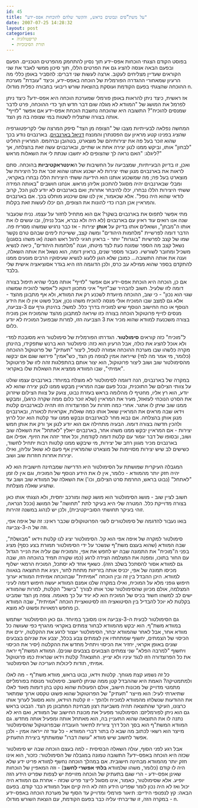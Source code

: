 ```yaml
---
id: 45
title: "על משת”פים ונבוטים בראש, והקשר שלהם להוכחות אפס-ידע"
date: 2007-07-25 14:28:32
layout: post
categories: 
  - קריפטולוגיה
  - תורת הסיבוכיות
---
```

בפוסט הקודם הצגתי הוכחות אפס-ידע תוך נסיון להתחמק מהפרטים הטכניים. הפעם ובפעם הבאה אנסה להציג גם את הפרטים הללו, תוך סיכון ממשי לאבד את שני הקוראים שעדיין מצליחים לעקוב. ארצה לעשות שני דברים: להסביר באופן כללי מה הרעיון שמאחורי ההגדרה הפורמלית של הוכחה באפס-ידע, וכיצד "עובדת" מערכת ההוכחה שהצגתי בפעם הקודמת ועוסקת בהוצאת שורש ריבועי בחבורה כפלית מודולו n.

אז ראשית, כיצד ניתן להראות באופן פורמלי שמערכת הוכחה היא אפס-ידע? כיצד ניתן לפרמל את המושג של "המוודא לא מגלה שום דבר חדש תוך כדי ההוכחה, פרט לדבר שמנסים להוכיח"? התשובה היא שהוכחה נחשבת הוכחת אפס-ידע אם אפשר "לזייף" אותה בצורה שתצליח לשטות במי שצופה בה מן הצד.

המחשה נפלאה לבעייתיות מצבו של "הצופה מן הצד" סיפק המרצה שלי לקריפטוגרפיה שהציג בפנינו קטע מראיון עם הפסנתרן והמנצח <a href="http://he.wikipedia.org/wiki/%D7%93%D7%A0%D7%99%D7%90%D7%9C_%D7%91%D7%90%D7%A8%D7%A0%D7%91%D7%95%D7%99%D7%9D">דניאל בארנבוים</a>. בארנבוים נודע בכך שהוא זוכר בעל פה את יצירותיהם של מוצארט, בטהובן וברהמס. המראיין החליט "לבחון" אותו, וביקש ממנו לנגן יצירה אחת או שתיים, ובארנבוים עשה זאת בהצלחה, אך ליגלג: "האם נראה לך שהצופים לא יחשבו שנתת לי את השאלות מראש?"

ואכן, זו בדיוק הבעייתיות, שמצביעה על החשיבות של ה<strong>אינטראקטיביות</strong> בהוכחה. סתם לראות את בארנבוים מנגן שתי יצירות לא ישכנע אותנו שהוא זוכר את כל היצירות של מוצארט בעל פה; מה שמשכנע אותנו הוא הידיעה ששתי היצירות הללו נבחרו באקראי, ומבלי שבארנבוים יהיה מסוגל להתכונן אליהן מראש. אנחנו חושבים "באותה המידה ששתי היצירות הללו נבחרו, יכלו להיבחר אחרות; ואם בארנבוים לא יודע לנגן הכל, קרוב לודאי שהוא היה נופל". אלא שכאמור, אין לנו שום שיכנוע מוחלט בכך. אם בארנבוים והמראיין אכן חברו כדי להונות את הצופים, הם יכלו לעשות זאת בקלות.

מתי אפשר לתפוס את בארנבוים בשקר? אם הוא מתחיל לחזור על עצמו. נניח שכעבור שנה אנו רואים עוד ראיון עם בארנבוים (לא היה ולא נברא, אבל נניח), ובו עושים לו את אותו ה"מבחן", ושואלים אותו בדיוק על <strong>אותן</strong> יצירות - אז כבר נרגיש שמשהו מסריח פה. הדבר דומה לפרשיית "מלחמות היהודים" ומשה קצב, ששייכת לימים שבהם טרם נקשר שמו של קצב לפרשיות "בוגרות" יותר - בראיון חגיגי לרגל ראש השנה (או משהו בסגנון) נשאל קצב מה הספר שמונח כעת לצד מיטתו, וענה "מלחמות היהודים", כיאה לנשיא משכיל ומחובר לשורשיו. כעבור מספר שנים, בראיון דומה, הוא נשאל את אותה השאלה, וענה את אותה התשובה... כמובן שלא הוגן ללעוג לנשיא שעיסוקיו הרבים מונעים ממנו להתקדם בספר שהוא ממילא עב כרס, ולכן הדוגמה הזו היא בגדר אסוציאציה אישית שלי בלבד.

אם כן, הוכחה היא הוכחת אפס-ידע אם אפשר "לזייף" אותה מבלי שהיא תיפול בצורה דומה לזו שלעיל. חשוב להבהיר שב"זיוף" איני מתכוון דווקא ל"אפשר להוכיח שמשהו שגוי הוא נכון" - כי שוב, ההוכחה מיועדת לשכנע רק את המוודא, ולא אף מתבונן מהצד - אלא גם למצב שבו המוכיח אולי מנסה להוכיח משהו נכון, אבל פשוט אין לו את הידע הנוסף או כוח החישוב הנוסף שיש למוכיח בדרך כלל. למשל: בהינתן גרף עם 3-צביעה, מנסים לזייף פרוטוקול הוכחה בצורה כזו שיראה למתבונן מהצד שהמוכיח אכן מוכיח בצורה משכנעת למוודא שהוא מכיר את 3 הצביעה הזו, למרות שבפועל המוכיח לא יודע כלום.

ל"מוכיח" כזה קוראים <strong>סימולטור</strong>. הגדרתו הפורמלית של סימולטור היא מסובכת למדי ולא אוכל להציג את כולה, אבל הרעיון הוא כזה: סימולטור הוא ברנש שתפקידו, בהינתן מקרה כלשהו שבו מערכת ההוכחה אמורה לטפל, ליצור "תעתיק" של פרוטוקול ההוכחה (כלומר, מי אמר מה למי) שייראה אמין לצופה מן הצד, כש"אמין" פירושו שגם אם יבקשו מהסימולטור שוב ושוב ליצור פרוטוקול, הוא יצור אותם בהתפלגות זהה לזו של פרוטוקול "אמיתי", שבו המוודא ממציא את השאלות שלו באקראי.

במקרה של בארנבוים, הנה דוגמה לסימולטור לא מוצלח במיוחד: בארנבוים עצמו שולט על צוותי הצילום של התוכנית, ובכל פעם שבה המראיין מבקש ממנו לנגן יצירה שהוא לא יודע, הוא רץ אליו, מחטיף לו מהלומה בראש בעזרת נבוט, צועק על צוות הצילום שיזרוק את הסרט הנוכחי לעזאזל, מעיר את המראיין (שלא זוכר כלום ממה שקרה כרגע), ומבקש ממנו שוב שיתן לו אתגר. אחרי כמה חזרות על הפרוצדורה הזו תהיה לבארנבוים קלטת וידאו שבה מראים את המראיין שואל אותו כמה שאלות, אקראיות לכאורה, ובארנבוים מנגן אותן בהצלחה. אם נבוא מחר לבארנבוים ונבקש ממנו עוד קלטת הוא יוכל לרוץ ולהכין חדשה בצורה דומה. הבעיה מתחילה אם הוא יודע לנגן אך ורק את אותן חמש יצירות - אם המראיין יבקש ממנו משהו אחר, בארנבוים ייאלץ "לאתחל" את השאלה שוב ושוב, ובסופו של דבר יגמור עם קלטת דומה לקודמת, וכל אחד יזהה את הזיוף. אפילו אם בארנבוים מכיר מגוון רחב של יצירות, מי שיבקש ממנו קלטות רבות יתחיל לחשוד, כשישים לב שיש יצירות מסויימות של מוצארט שהמראיין אף פעם לא שואל עליהן, ואילו יצירות אחרות חוזרות שוב ושוב.

המגבלה העיקרית שמושתת על הסימולטור היא הדרישה שמבחינה חישובית הוא לא יהיה חזק יותר מהמוודא - כלומר, אין לו את הידע הנוסף של המוכיח, וגם אין לו זמן "לאתחל" (נבוט בראש, החרמת סרט הצילום, וכו') את השאלה של המוודא שוב ושוב עד שתגיע שאלה מוצלחת.

חשוב לציין שוב - מושג הסימולטור הוא מושג קשה ומורכב יחסית, ולא הצגתי אותו כאן בצורה מדוייקת כלל. המטרה שלי היא בעיקר לתת "תחושה" של המושג (וככל הנראה, זוהי בעיקר תחושתי הסובייקטיבית), ולכן יש לנהוג במשנה זהירות.

בואו נעבור להדגמה של סימולטורים לשני הפרוטוקולים שכבר ראינו: זה של איפה אפי, וזה של ה-3-צביעה.

סימולטור למקרה של איפה אפי הוא קל. הסימולטור יציג לנו קלטת וידאו "מבושלת", שבה המוודא (שהוא בעצם משת"ף שנשכר על ידי הסימולטור תמורת בצע כסף) מציג בפני ה"מוכיח" את התמונה שבה יש לחפש את אפי, והמוכיח שם עליה את הנייר הגדול עם החור בתוכו, ומפנה את המצלמה הצידה לרגע (כמו שקורה תמיד בהוכחה הזו, שבה גם למוודא אסור להסתכל בשלב הזה). כשאף אחד לא יסתכל, המוכיח הרמאי ישלוף מכיסו תמונה של אפי, יכניס אותה בזריזות מתחת לחור, ויציג את התוצאה בגאווה למוודא. היכן ההבדל בין זה ובין הוכחה "אמיתית" שבהוכחה אמיתית המוודא יערוך חיפוש גופני מלא על המוכיח, ואילו במקרה שלנו אמנם המוודא יעשה חיפוש דומה לעיני המצלמה, אולם מכיוון שהסימולטור שכר אותו לצורך "בישול" הקלטת, למרות שהמוודא ישים לב למשהו חשוד בכיס של המוכיח הוא לא יגיד על כך מאומה. צופה מן הצד שמביט בקלטת לא יוכל להבדיל בין הסיטואציה הזו לסיטואציית הוכחה "אמיתית", שבה המוודא כן מחפש רמאויות ופשוט לא מוצא.

גם הסימולטור לבעית ה-3-צביעה אינו מסובך במיוחד. גם כאן הסימולטור ישתמש במוודא משת"ף. הוא יבקש מהמוודא לבחור צמתים באקראי מהגרף כפי שעושה כל מוודא אחר, אבל לאחר שהמוודא יבחר, הסימולטור יעצור לרגע את ההקלטה, ירים את הכיסוי של הצמתים, יחשוף שמתחתיו אין לצמתים צבע בכלל, יצבע את שניהם בצבעים שונים באופן אקראי, יחזיר את הכיסוי ויתחיל מחדש את ההקלטה (יסיר את הכיסוי ויחשוף "למרבה הפלא" שני צמתים הצבועים בצבעים שונים). המוודא המשת"ף יראה את כל הפרוצדורה הזו לנגד עיניו ולא יצייץ. התוצאה? קלטת וידאו שנראית כמו פרוטוקול אמיתי, תודות ליכולות העריכה של הסימולטור.

כל זה נשמע קצת מגוחך. קלטות וידאו, נבוט בראש, מוודא משת"ף - מה לאלו ולמתמטיקה? האמת היא שההבדל קטן ממה שניתן לחשוב. סימולטור מנוסח בפורמליזם מתמטי מדוייק של מכונות חישוב, אולם הפעולות שהוא נוקט בהן דומות מאוד לאלו שתיארתי לעיל: הוא מייצר "תעתיק" של הפרוטוקול שהוא פשוט טקסט ארוך שמתאר את ההודעות שנשלחו מהמוודא למוכיח ולהפך - זו קלטת הוידאו, והוא מסוגל לערוך אותו כרצונו, העיקר שהתוצאה תהיה משביעת רצון מבחינת המתבונן מן הצד. הנבוט בראש גם הוא ניתן לפורמליזם: הסימולטור מפעיל את מכונת החישוב של המוודא, ואם היא לא נתנה לו את התוצאה שהוא התעניין בה, הוא מאתחל אותה ומפעיל אותה מחדש. גם המוודא המשת"ף הוא בסך הכל דרך ציורית לתיאור העובדה שבפרוטוקול שהסימולטור מייצר הוא רשאי לכתוב מה שבא לו בתור דברי המוודא - כל עוד זה ייראה אמין - ולכן אפשר לחשוב שיש מוודא "עושה דברו" שמשתתף ביצירת התעתיק.

אבל רגע לפני הסוף, עולה השאלה הבסיסית - למה בעצם הוכחה שבה יש סימולטור שכזה היא הוכחה באפס-ידע? התשובה טמונה במגבלה של הסימולטור: כזכור, הוא אינו חזק יותר מהמוודא מבחינה חישובית. אם במהלך הוכחה נחשף למוודא פריט ידע שלא היה לו קודם (כלומר, משהו שלמוודא <strong>בלתי אפשרי לחשב</strong>) - וזה המאפיין של הוכחות שאינן אפס-ידע - הרי שגם בתעתיק של הוכחה מזוייפת יש לצפות שפריט הידע הזה יופיע. אלא שסימולטור, כאמור, אינו מסוגל לייצר פריט שכזה - אחרת גם המוודא היה יכול ואז לא היה נכון לומר שפריט הידע הזה לא היה קיים אצל המוודא כבר קודם.
בפעם הבאה: קץ לנפנופי הידיים: תיאור פורמלי ומדוייק עד הסוף של מערכת הוכחה באפס-ידע - במקרה הזה, זו שדיברתי עליה כבר בפעם הקודמת, עם הוצאת השורש מודולו n.
